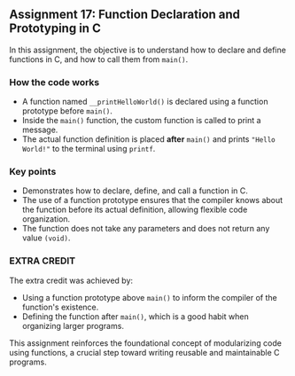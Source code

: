 ## Assignment 17: Function Declaration and Prototyping in C

In this assignment, the objective is to understand how to declare and define functions in C, and how to call them from `main()`.

### How the code works

- A function named `__printHelloWorld()` is declared using a function prototype before `main()`.
- Inside the `main()` function, the custom function is called to print a message.
- The actual function definition is placed **after** `main()` and prints `"Hello World!"` to the terminal using `printf`.

### Key points
- Demonstrates how to declare, define, and call a function in C.
- The use of a function prototype ensures that the compiler knows about the function before its actual definition, allowing flexible code organization.
- The function does not take any parameters and does not return any value `(void)`.

### **EXTRA CREDIT**
The extra credit was achieved by:
- Using a function prototype above `main()` to inform the compiler of the function's existence.
- Defining the function after `main()`, which is a good habit when organizing larger programs.

This assignment reinforces the foundational concept of modularizing code using functions, a crucial step toward writing reusable and maintainable C programs.